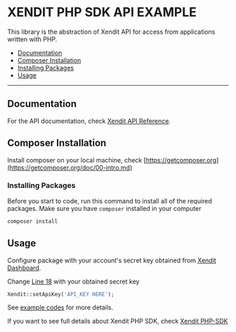 # XENDIT PHP SDK API EXAMPLE

This library is the abstraction of Xendit API for access from applications written with PHP.

-   [Documentation](#documentation)
-   [Composer Installation](#composer-installation)
-   [Installing Packages](#installing-packages)
-   [Usage](#usage)

---

## Documentation

For the API documentation, check [Xendit API Reference](https://xendit.github.io/apireference).

## Composer Installation

Install composer on your local machine, check [https://getcomposer.org](https://getcomposer.org/doc/00-intro.md)

### Installing Packages

Before you start to code, run this command to install all of the required packages. Make sure you have `composer` installed in your computer

```bash
composer install
``` 

## Usage

Configure package with your account's secret key obtained from [Xendit Dashboard](https://dashboard.xendit.co/settings/developers#api-keys).

Change [Line 18](https://github.com/xen-HendryZheng/xendit-php-sdk-api-call-example/blob/main/index.php#L18) with your obtained secret key

```php
Xendit::setApiKey('API_KEY HERE');
```

See [example codes](https://github.com/xen-HendryZheng/xendit-php-sdk-api-call-example/blob/main/index.php) for more details.

If you want to see full details about Xendit PHP SDK, check [Xendit PHP-SDK](https://github.com/xendit/xendit-php)


